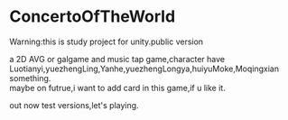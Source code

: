 # ConcertoOfTheWorld
Warning:this is study project for unity.public version

a 2D AVG or galgame and music tap game,character have Luotianyi,yuezhengLing,Yanhe,yuezhengLongya,huiyuMoke,Moqingxian something.  
maybe on futrue,i want to add card in this game,if u like it.

out now test versions,let's playing.
